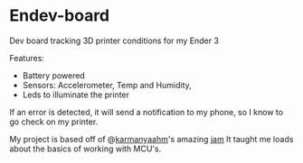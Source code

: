 # Endev-board
Dev board tracking 3D printer conditions for my Ender 3

Features:
- Battery powered
- Sensors: Accelerometer, Temp and Humidity,
- Leds to illuminate the printer

If an error is detected, it will send a notification to my phone, so I know to go check on my printer. 


My project is based off of @[karmanyaahm](https://github.com/karmanyaahm)'s amazing [jam](https://jams.hackclub.com/batch/sparkletilt-pcb/part-1)
It taught me loads about the basics of working with MCU's. 
